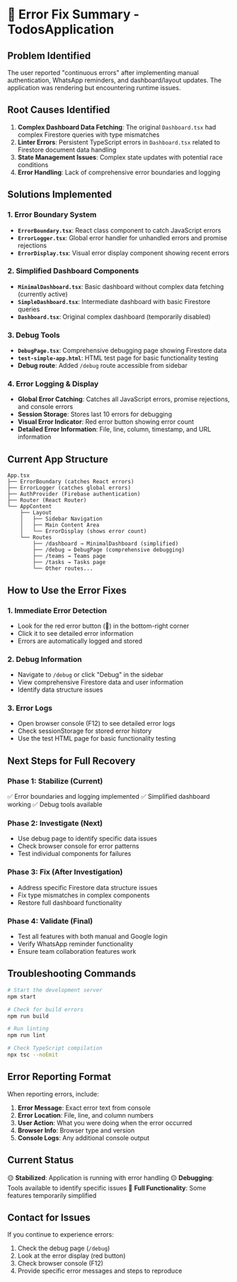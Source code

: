 # 🚨 Error Fix Summary - TodosApplication

## **Problem Identified**
The user reported "continuous errors" after implementing manual authentication, WhatsApp reminders, and dashboard/layout updates. The application was rendering but encountering runtime issues.

## **Root Causes Identified**
1. **Complex Dashboard Data Fetching**: The original `Dashboard.tsx` had complex Firestore queries with type mismatches
2. **Linter Errors**: Persistent TypeScript errors in `Dashboard.tsx` related to Firestore document data handling
3. **State Management Issues**: Complex state updates with potential race conditions
4. **Error Handling**: Lack of comprehensive error boundaries and logging

## **Solutions Implemented**

### **1. Error Boundary System**
- **`ErrorBoundary.tsx`**: React class component to catch JavaScript errors
- **`ErrorLogger.tsx`**: Global error handler for unhandled errors and promise rejections
- **`ErrorDisplay.tsx`**: Visual error display component showing recent errors

### **2. Simplified Dashboard Components**
- **`MinimalDashboard.tsx`**: Basic dashboard without complex data fetching (currently active)
- **`SimpleDashboard.tsx`**: Intermediate dashboard with basic Firestore queries
- **`Dashboard.tsx`**: Original complex dashboard (temporarily disabled)

### **3. Debug Tools**
- **`DebugPage.tsx`**: Comprehensive debugging page showing Firestore data
- **`test-simple-app.html`**: HTML test page for basic functionality testing
- **Debug route**: Added `/debug` route accessible from sidebar

### **4. Error Logging & Display**
- **Global Error Catching**: Catches all JavaScript errors, promise rejections, and console errors
- **Session Storage**: Stores last 10 errors for debugging
- **Visual Error Indicator**: Red error button showing error count
- **Detailed Error Information**: File, line, column, timestamp, and URL information

## **Current App Structure**

```
App.tsx
├── ErrorBoundary (catches React errors)
├── ErrorLogger (catches global errors)
├── AuthProvider (Firebase authentication)
├── Router (React Router)
└── AppContent
    ├── Layout
    │   ├── Sidebar Navigation
    │   ├── Main Content Area
    │   └── ErrorDisplay (shows error count)
    └── Routes
        ├── /dashboard → MinimalDashboard (simplified)
        ├── /debug → DebugPage (comprehensive debugging)
        ├── /teams → Teams page
        ├── /tasks → Tasks page
        └── Other routes...
```

## **How to Use the Error Fixes**

### **1. Immediate Error Detection**
- Look for the red error button (🚨) in the bottom-right corner
- Click it to see detailed error information
- Errors are automatically logged and stored

### **2. Debug Information**
- Navigate to `/debug` or click "Debug" in the sidebar
- View comprehensive Firestore data and user information
- Identify data structure issues

### **3. Error Logs**
- Open browser console (F12) to see detailed error logs
- Check sessionStorage for stored error history
- Use the test HTML page for basic functionality testing

## **Next Steps for Full Recovery**

### **Phase 1: Stabilize (Current)**
✅ Error boundaries and logging implemented
✅ Simplified dashboard working
✅ Debug tools available

### **Phase 2: Investigate (Next)**
- Use debug page to identify specific data issues
- Check browser console for error patterns
- Test individual components for failures

### **Phase 3: Fix (After Investigation)**
- Address specific Firestore data structure issues
- Fix type mismatches in complex components
- Restore full dashboard functionality

### **Phase 4: Validate (Final)**
- Test all features with both manual and Google login
- Verify WhatsApp reminder functionality
- Ensure team collaboration features work

## **Troubleshooting Commands**

```bash
# Start the development server
npm start

# Check for build errors
npm run build

# Run linting
npm run lint

# Check TypeScript compilation
npx tsc --noEmit
```

## **Error Reporting Format**

When reporting errors, include:
1. **Error Message**: Exact error text from console
2. **Error Location**: File, line, and column numbers
3. **User Action**: What you were doing when the error occurred
4. **Browser Info**: Browser type and version
5. **Console Logs**: Any additional console output

## **Current Status**
🟡 **Stabilized**: Application is running with error handling
🟡 **Debugging**: Tools available to identify specific issues
🔴 **Full Functionality**: Some features temporarily simplified

## **Contact for Issues**
If you continue to experience errors:
1. Check the debug page (`/debug`)
2. Look at the error display (red button)
3. Check browser console (F12)
4. Provide specific error messages and steps to reproduce
